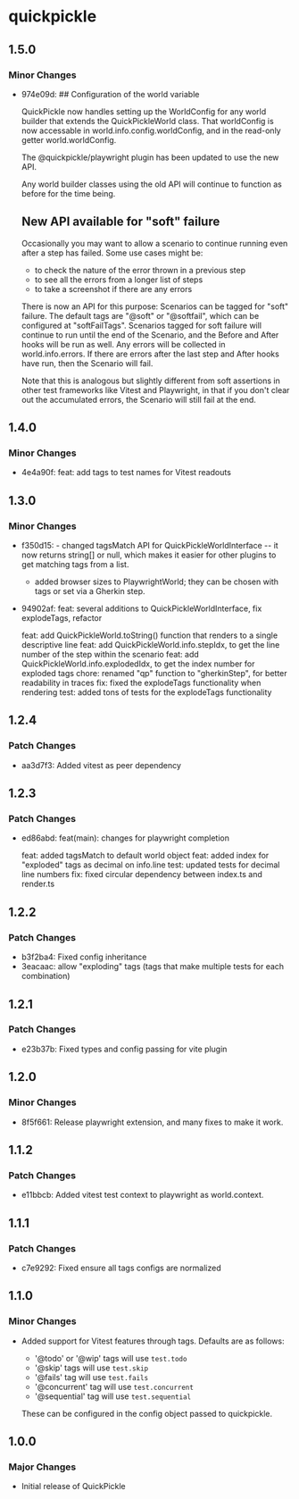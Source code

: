 # quickpickle

## 1.5.0

### Minor Changes

- 974e09d: ## Configuration of the world variable

  QuickPickle now handles setting up the WorldConfig for any world builder
  that extends the QuickPickleWorld class. That worldConfig is now accessable
  in world.info.config.worldConfig, and in the read-only getter world.worldConfig.

  The @quickpickle/playwright plugin has been updated to use the new API.

  Any world builder classes using the old API will continue to function as before
  for the time being.

  ## New API available for "soft" failure

  Occasionally you may want to allow a scenario to continue running even after
  a step has failed. Some use cases might be:

  - to check the nature of the error thrown in a previous step
  - to see all the errors from a longer list of steps
  - to take a screenshot if there are any errors

  There is now an API for this purpose: Scenarios can be tagged for "soft" failure.
  The default tags are "@soft" or "@softfail", which can be configured at "softFailTags".
  Scenarios tagged for soft failure will continue to run until the end of the Scenario,
  and the Before and After hooks will be run as well. Any errors will be collected in
  world.info.errors. If there are errors after the last step and After hooks have run,
  then the Scenario will fail.

  Note that this is analogous but slightly different from soft assertions in other
  test frameworks like Vitest and Playwright, in that if you don't clear out the
  accumulated errors, the Scenario will still fail at the end.

## 1.4.0

### Minor Changes

- 4e4a90f: feat: add tags to test names for Vitest readouts

## 1.3.0

### Minor Changes

- f350d15: - changed tagsMatch API for QuickPickleWorldInterface -- it now returns string[] or null,
  which makes it easier for other plugins to get matching tags from a list.

  - added browser sizes to PlaywrightWorld; they can be chosen with tags or set via a Gherkin step.

- 94902af: feat: several additions to QuickPickleWorldInterface, fix explodeTags, refactor

  feat: add QuickPickleWorld.toString() function that renders to a single descriptive line
  feat: add QuickPickleWorld.info.stepIdx, to get the line number of the step within the scenario
  feat: add QuickPickleWorld.info.explodedIdx, to get the index number for exploded tags
  chore: renamed "qp" function to "gherkinStep", for better readability in traces
  fix: fixed the explodeTags functionality when rendering
  test: added tons of tests for the explodeTags functionality

## 1.2.4

### Patch Changes

- aa3d7f3: Added vitest as peer dependency

## 1.2.3

### Patch Changes

- ed86abd: feat(main): changes for playwright completion

  feat: added tagsMatch to default world object
  feat: added index for "exploded" tags as decimal on info.line
  test: updated tests for decimal line numbers
  fix: fixed circular dependency between index.ts and render.ts

## 1.2.2

### Patch Changes

- b3f2ba4: Fixed config inheritance
- 3eacaac: allow "exploding" tags (tags that make multiple tests for each combination)

## 1.2.1

### Patch Changes

- e23b37b: Fixed types and config passing for vite plugin

## 1.2.0

### Minor Changes

- 8f5f661: Release playwright extension, and many fixes to make it work.

## 1.1.2

### Patch Changes

- e11bbcb: Added vitest test context to playwright as world.context.

## 1.1.1

### Patch Changes

- c7e9292: Fixed ensure all tags configs are normalized

## 1.1.0

### Minor Changes

- Added support for Vitest features through tags. Defaults are as follows:

  - '@todo' or '@wip' tags will use `test.todo`
  - '@skip' tags will use `test.skip`
  - '@fails' tag will use `test.fails`
  - '@concurrent' tag will use `test.concurrent`
  - '@sequential' tag will use `test.sequential`

  These can be configured in the config object passed to quickpickle.

## 1.0.0

### Major Changes

- Initial release of QuickPickle
